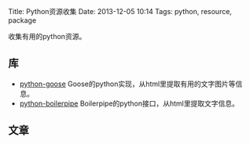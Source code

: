 Title: Python资源收集
Date: 2013-12-05 10:14
Tags: python, resource, package

[1]: https://github.com/grangier/python-goose
[2]: https://github.com/misja/python-boilerpipe

收集有用的python资源。

## 库
*  [python-goose][1] Goose的python实现，从html里提取有用的文字图片等信息。
*  [python-boilerpipe][2] Boilerpipe的python接口，从html里提取文字信息。

## 文章

